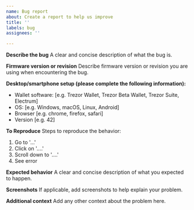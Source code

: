 ```yaml
---
name: Bug report
about: Create a report to help us improve
title: ''
labels: bug
assignees: ''

---
```


**Describe the bug**
A clear and concise description of what the bug is.

**Firmware version or revision**
Describe firmware version or revision you are using when encountering the bug.

**Desktop/smartphone setup (please complete the following information):**
 - Wallet software: [e.g. Trezor Wallet, Trezor Beta Wallet, Trezor Suite, Electrum]
 - OS: [e.g. Windows, macOS, Linux, Android]
 - Browser [e.g. chrome, firefox, safari]
 - Version [e.g. 42]

**To Reproduce**
Steps to reproduce the behavior:
1. Go to '...'
2. Click on '....'
3. Scroll down to '....'
4. See error

**Expected behavior**
A clear and concise description of what you expected to happen.

**Screenshots**
If applicable, add screenshots to help explain your problem.

**Additional context**
Add any other context about the problem here.
